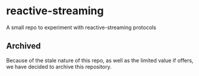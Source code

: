 # reactive-streaming

A small repo to experiment with reactive-streaming protocols

## Archived
Because of the stale nature of this repo, as well as the limited value if offers, we have decided to archive this repository.

